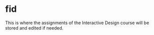 # fid
This is where the assignments of the Interactive Design course will be stored and edited if needed.
